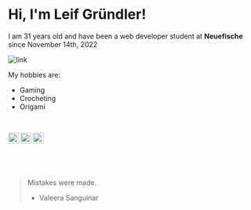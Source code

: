 
# Hi, I'm Leif Gründler!

I am 31 years old and have been a web developer student at **Neuefische** since November 14th, 2022

![link](https://giphy.com/gifs/screen-monitor-closeup-26tn33aiTi1jkl6H6)

My hobbies are:
- Gaming
- Crocheting
- Origami

&nbsp;

<a href="https://twitter.com/MistakeXCode">
  <img align="left" alt="" width="22px" src="https://github.com/shikhar1020jais1/Git-Social/blob/master/Icons/Twitter.png" />
  </a>
  
  <a href="https://www.instagram.com/mistakexcode/">
  <img align="left" alt="" width="22px" src="https://github.com/shikhar1020jais1/Git-Social/blob/master/Icons/Instagram.png" />
  </a>
  
  <a href="https://github.com/Mistake91">
  <img align="left" alt="" width="22px" src="https://github.com/shikhar1020jais1/Git-Social/blob/master/Icons/Github.png" />
  </a>
  
  &nbsp;
  
  &nbsp;
  
  &nbsp;

> Mistakes were made.
 > - Valeera Sanguinar
